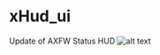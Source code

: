 # xHud_ui
Update of AXFW Status HUD
![alt text]((https://repository-images.githubusercontent.com/495462875/86984761-b6f2-48b6-b491-efda19f1a39b))

